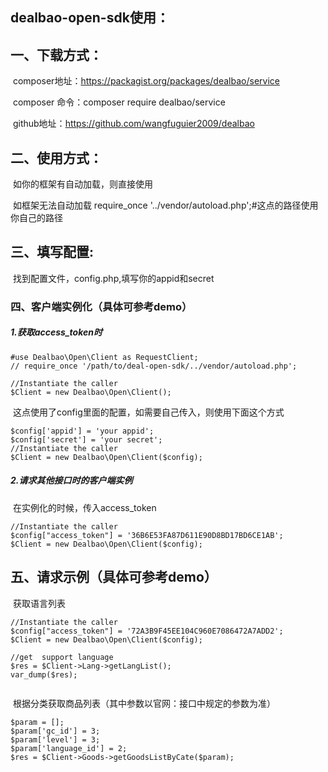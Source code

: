 ## dealbao-open-sdk使用：

## 一、下载方式：

​		composer地址：https://packagist.org/packages/dealbao/service

​		composer 命令：composer require dealbao/service 

​		github地址：https://github.com/wangfuguier2009/dealbao

## 二、使用方式：

​		如你的框架有自动加载，则直接使用

​		如框架无法自动加载 require_once '../vendor/autoload.php';#这点的路径使用你自己的路径

## 三、填写配置:

​		找到配置文件，config.php,填写你的appid和secret

### 四、客户端实例化（具体可参考demo）

##### 		1.获取access_token时

```
#use Dealbao\Open\Client as RequestClient;
// require_once '/path/to/deal-open-sdk/../vendor/autoload.php';

//Instantiate the caller
$Client = new Dealbao\Open\Client();
```

​	 这点使用了config里面的配置，如需要自己传入，则使用下面这个方式

```
$config['appid'] = 'your appid';
$config['secret'] = 'your secret';
//Instantiate the caller
$Client = new Dealbao\Open\Client($config);
```



##### 		2.请求其他接口时的客户端实例

​			在实例化的时候，传入access_token

```
//Instantiate the caller
$config["access_token"] = '36B6E53FA87D611E90D8BD17BD6CE1AB';
$Client = new Dealbao\Open\Client($config);
```

### 

## 五、请求示例（具体可参考demo）

​		获取语言列表

```
//Instantiate the caller
$config["access_token"] = '72A3B9F45EE104C960E7086472A7ADD2';
$Client = new Dealbao\Open\Client($config);

//get  support language
$res = $Client->Lang->getLangList();
var_dump($res);
	
```

​		根据分类获取商品列表（其中参数以官网：接口中规定的参数为准）

```
$param = [];
$param['gc_id'] = 3;
$param['level'] = 3;
$param['language_id'] = 2;
$res = $Client->Goods->getGoodsListByCate($param);
```